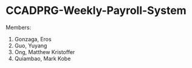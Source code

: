 # CCADPRG-Weekly-Payroll-System

Members:
1. Gonzaga, Eros
2. Guo, Yuyang
3. Ong, Matthew Kristoffer
4. Quiambao, Mark Kobe
